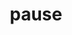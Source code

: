 ---
title: pause
unicode_regular: \ebf0
unicode_bold: \ebef
unicode_solid: \ebf1
unicode_brand: 
---